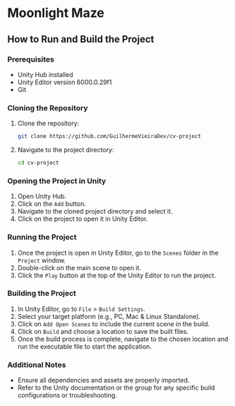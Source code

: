 # Moonlight Maze

## How to Run and Build the Project

### Prerequisites
- Unity Hub installed
- Unity Editor version 6000.0.29f1
- Git

### Cloning the Repository
1. Clone the repository:
	```sh
	git clone https://github.com/GuilhermeVieiraDev/cv-project
	```
2. Navigate to the project directory:
	```sh
	cd cv-project
	```

### Opening the Project in Unity
1. Open Unity Hub.
2. Click on the `Add` button.
3. Navigate to the cloned project directory and select it.
4. Click on the project to open it in Unity Editor.

### Running the Project
1. Once the project is open in Unity Editor, go to the `Scenes` folder in the `Project` window.
2. Double-click on the main scene to open it.
3. Click the `Play` button at the top of the Unity Editor to run the project.

### Building the Project
1. In Unity Editor, go to `File` > `Build Settings`.
2. Select your target platform (e.g., PC, Mac & Linux Standalone).
3. Click on `Add Open Scenes` to include the current scene in the build.
4. Click on `Build` and choose a location to save the built files.
5. Once the build process is complete, navigate to the chosen location and run the executable file to start the application.

### Additional Notes
- Ensure all dependencies and assets are properly imported.
- Refer to the Unity documentation or the group for any specific build configurations or troubleshooting.
